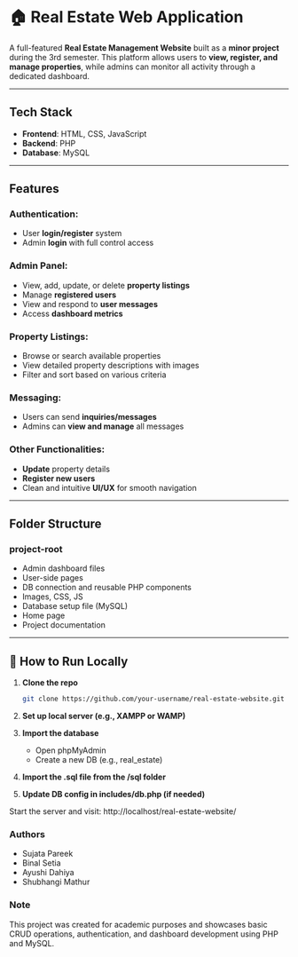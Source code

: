 # 🏠 Real Estate Web Application

A full-featured **Real Estate Management Website** built as a **minor project** during the 3rd semester. This platform allows users to **view, register, and manage properties**, while admins can monitor all activity through a dedicated dashboard.

---

##  Tech Stack

- **Frontend**: HTML, CSS, JavaScript  
- **Backend**: PHP  
- **Database**: MySQL  

---

##  Features

###  Authentication:
- User **login/register** system  
- Admin **login** with full control access  

###  Admin Panel:
- View, add, update, or delete **property listings**
- Manage **registered users**
- View and respond to **user messages**
- Access **dashboard metrics**

###  Property Listings:
- Browse or search available properties  
- View detailed property descriptions with images  
- Filter and sort based on various criteria  

###  Messaging:
- Users can send **inquiries/messages**
- Admins can **view and manage** all messages

###  Other Functionalities:
- **Update** property details  
- **Register new users**
- Clean and intuitive **UI/UX** for smooth navigation

---

## Folder Structure

### project-root
- Admin dashboard files
- User-side pages
- DB connection and reusable PHP components
- Images, CSS, JS
- Database setup file (MySQL)
- Home page
- Project documentation


---

## 🚀 How to Run Locally

1. **Clone the repo**  
   ```bash
   git clone https://github.com/your-username/real-estate-website.git

2. **Set up local server (e.g., XAMPP or WAMP)**

3. **Import the database**
    - Open phpMyAdmin
    - Create a new DB (e.g., real_estate)
5. **Import the .sql file from the /sql folder**

6. **Update DB config in includes/db.php (if needed)**

 Start the server and visit:
 http://localhost/real-estate-website/
 ### Authors
 - Sujata Pareek
 - Binal Setia
 - Ayushi Dahiya
 - Shubhangi Mathur

### Note
This project was created for academic purposes and showcases basic CRUD operations, authentication, and dashboard development using PHP and MySQL.


